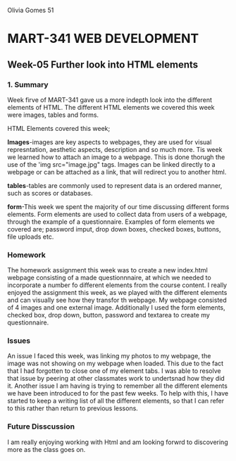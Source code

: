 Olivia Gomes 51

# MART-341 WEB DEVELOPMENT
## Week-05 Further look into HTML elements
### 1. Summary

Week firve of MART-341 gave us a more indepth look into the different elements of HTML. The different HTML elements we covered this week were images, tables and forms.

HTML Elements covered this week;

**Images**-images are key aspects to webpages, they are used for visual represntation, aesthetic aspects, description and so much more. Tis week we learned how to attach an image to a webpage. This is done thorugh the use of the 'img src="image.jpg" tags. Images can be linked directly to a webpage or can be attached as a link, that will redirect you to another html.

**tables**-tables are commonly used to represent data is an ordered manner, such as scores or databases.

**form**-This week we spent the majority of our time discussing different forms elements. Form elements are used to collect data from users of a webpage, through the example of a questionnaire. Examples of form elements we covered are; password imput, drop down boxes, checked boxes, buttons, file uploads etc.

### Homework

The homework assignment this week was to create a new index.html webpage consisting of a made questionnnaire, at which we needed to incorporate a number fo different elements from the course content. I really enjoyed the assignment this week, as we played with the different elements and can visually see how they transfor th webpage.
My webpage consisted of 4 images and one external image. Additionally I used the form elements, checked box, drop down, button, password and textarea to create my questionnaire. 

### Issues

An issue I faced this week, was linking my photos to my webpage, the image was not showing on my webpage when loaded. This due to the fact that I had forgotten to close one of my element tabs. I was able to resolve that issue by peering at other classmates work to undertsnad how they did it.
Another issue I am having is trying to remember all the different elements we have been introduced to for the past few weeks. To help with this, I have started to keep a writing list of all the different elements, so that I can refer to this rather than return to previous lessons.

### Future Disscussion

I am really enjoying working with Html and am looking forwrd to discovering more as the class goes on.
